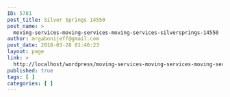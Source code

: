 ```yaml
---
ID: 5781
post_title: Silver Springs 14550
post_name: >
  moving-services-moving-services-moving-services-silversprings-14550
author: mrgabonijeff@gmail.com
post_date: 2018-03-28 01:46:23
layout: page
link: >
  http://localhost/wordpress/moving-services-moving-services-moving-services-silversprings-14550/
published: true
tags: [ ]
categories: [ ]
---
```

